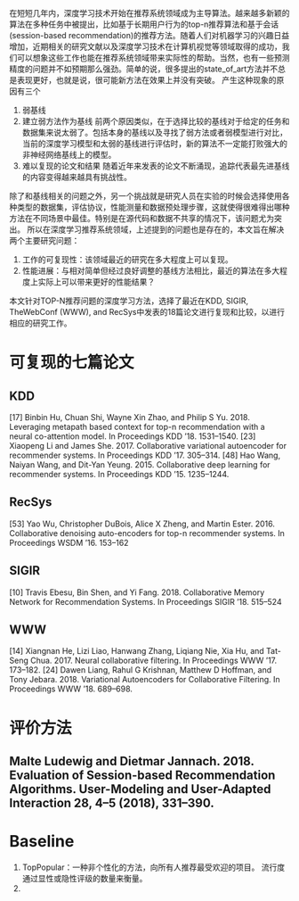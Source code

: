 在短短几年内，深度学习技术开始在推荐系统领域成为主导算法。越来越多新颖的算法在多种任务中被提出，比如基于长期用户行为的top-n推荐算法和基于会话(session-based recommendation)的推荐方法。随着人们对机器学习的兴趣日益增加，近期相关的研究文献以及深度学习技术在计算机视觉等领域取得的成功，我们可以想象这些工作也能在推荐系统领域带来实际性的帮助。当然，也有一些预测精度的问题并不如预期那么强劲。简单的说，很多提出的state_of_art方法并不总是表现更好，也就是说，很可能新方法在效果上并没有突破。
产生这种现象的原因有三个
1. 弱基线
2. 建立弱方法作为基线
前两个原因类似，在于选择比较的基线对于给定的任务和数据集来说太弱了。包括本身的基线以及寻找了弱方法或者弱模型进行对比，当前的深度学习模型和太弱的基线进行评估时，新的算法不一定能打败强大的非神经网络基线上的模型。
3. 难以复现的论文和结果
随着近年来发表的论文不断涌现，追踪代表最先进基线的内容变得越来越具有挑战性。

除了和基线相关的问题之外，另一个挑战就是研究人员在实验的时候会选择使用各种类型的数据集，评估协议，性能测量和数据预处理步骤，这就使得很难得出哪种方法在不同场景中最佳。特别是在源代码和数据不共享的情况下，该问题尤为突出。
所以在深度学习推荐系统领域，上述提到的问题也是存在的，本文旨在解决两个主要研究问题：
1. 工作的可复现性：该领域最近的研究在多大程度上可以复现。
2. 性能进展：与相对简单但经过良好调整的基线方法相比，最近的算法在多大程度上实际上可以带来更好的性能结果？

本文针对TOP-N推荐问题的深度学习方法，选择了最近在KDD, SIGIR, TheWebConf (WWW), and RecSys中发表的18篇论文进行复现和比较，以进行相应的研究工作。

# 可复现的七篇论文
## KDD
[17] Binbin Hu, Chuan Shi, Wayne Xin Zhao, and Philip S Yu. 2018. Leveraging metapath based context for top-n recommendation with a neural co-attention model. In Proceedings KDD ’18. 1531–1540.
[23] Xiaopeng Li and James She. 2017. Collaborative variational autoencoder for recommender systems. In Proceedings KDD ’17. 305–314.
[48]  Hao Wang, Naiyan Wang, and Dit-Yan Yeung. 2015. Collaborative deep learning for recommender systems. In Proceedings KDD ’15. 1235–1244.
## RecSys
[53] Yao Wu, Christopher DuBois, Alice X Zheng, and Martin Ester. 2016. Collaborative denoising auto-encoders for top-n recommender systems. In Proceedings WSDM ’16. 153–162
## SIGIR
[10] Travis Ebesu, Bin Shen, and Yi Fang. 2018. Collaborative Memory Network for Recommendation Systems. In Proceedings SIGIR ’18. 515–524
## WWW
[14] Xiangnan He, Lizi Liao, Hanwang Zhang, Liqiang Nie, Xia Hu, and Tat-Seng
Chua. 2017. Neural collaborative filtering. In Proceedings WWW ’17. 173–182.
[24] Dawen Liang, Rahul G Krishnan, Matthew D Hoffman, and Tony Jebara. 2018.
Variational Autoencoders for Collaborative Filtering. In Proceedings WWW ’18.
689–698.

# 评价方法
## Malte Ludewig and Dietmar Jannach. 2018. Evaluation of Session-based Recommendation Algorithms. User-Modeling and User-Adapted Interaction 28, 4–5 (2018), 331–390.

# Baseline 
1. TopPopular：一种非个性化的方法，向所有人推荐最受欢迎的项目。 流行度通过显性或隐性评级的数量来衡量。
2. 